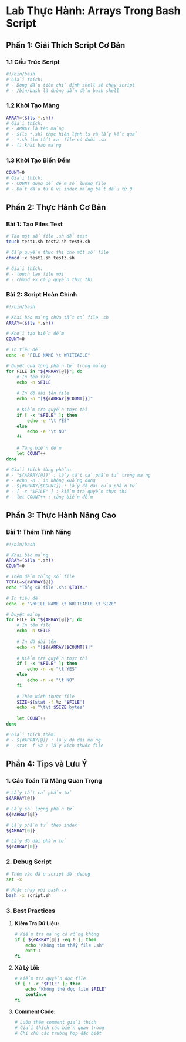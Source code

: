 # Lab Thực Hành: Arrays Trong Bash Script

## Phần 1: Giải Thích Script Cơ Bản

### 1.1 Cấu Trúc Script
```bash
#!/bin/bash
# Giải thích:
# - Dòng đầu tiên chỉ định shell sẽ chạy script
# - /bin/bash là đường dẫn đến bash shell
```

### 1.2 Khởi Tạo Mảng
```bash
ARRAY=($(ls *.sh))
# Giải thích:
# - ARRAY là tên mảng
# - $(ls *.sh) thực hiện lệnh ls và lấy kết quả
# - *.sh tìm tất cả file có đuôi .sh
# - () khai báo mảng
```

### 1.3 Khởi Tạo Biến Đếm
```bash
COUNT=0
# Giải thích:
# - COUNT dùng để đếm số lượng file
# - Bắt đầu từ 0 vì index mảng bắt đầu từ 0
```

## Phần 2: Thực Hành Cơ Bản

### Bài 1: Tạo Files Test
```bash
# Tạo một số file .sh để test
touch test1.sh test2.sh test3.sh

# Cấp quyền thực thi cho một số file
chmod +x test1.sh test3.sh

# Giải thích:
# - touch tạo file mới
# - chmod +x cấp quyền thực thi
```

### Bài 2: Script Hoàn Chỉnh
```bash
#!/bin/bash

# Khai báo mảng chứa tất cả file .sh
ARRAY=($(ls *.sh))

# Khởi tạo biến đếm
COUNT=0

# In tiêu đề
echo -e "FILE NAME \t WRITEABLE"

# Duyệt qua từng phần tử trong mảng
for FILE in "${ARRAY[@]}"; do
    # In tên file
    echo -n $FILE
    
    # In độ dài tên file
    echo -n "[${#ARRAY[$COUNT]}]"
    
    # Kiểm tra quyền thực thi
    if [ -x "$FILE" ]; then
        echo -e "\t YES"
    else
        echo -e "\t NO"
    fi
    
    # Tăng biến đếm
    let COUNT++
done

# Giải thích từng phần:
# - "${ARRAY[@]}" : lấy tất cả phần tử trong mảng
# - echo -n : in không xuống dòng
# - ${#ARRAY[$COUNT]} : lấy độ dài của phần tử
# - [ -x "$FILE" ] : kiểm tra quyền thực thi
# - let COUNT++ : tăng biến đếm
```

## Phần 3: Thực Hành Nâng Cao

### Bài 1: Thêm Tính Năng
```bash
#!/bin/bash

# Khai báo mảng
ARRAY=($(ls *.sh))
COUNT=0

# Thêm đếm tổng số file
TOTAL=${#ARRAY[@]}
echo "Tổng số file .sh: $TOTAL"

# In tiêu đề
echo -e "\nFILE NAME \t WRITEABLE \t SIZE"

# Duyệt mảng
for FILE in "${ARRAY[@]}"; do
    # In tên file
    echo -n $FILE
    
    # In độ dài tên
    echo -n "[${#ARRAY[$COUNT]}]"
    
    # Kiểm tra quyền thực thi
    if [ -x "$FILE" ]; then
        echo -n -e "\t YES"
    else
        echo -n -e "\t NO"
    fi
    
    # Thêm kích thước file
    SIZE=$(stat -f %z "$FILE")
    echo -e "\t\t $SIZE bytes"
    
    let COUNT++
done

# Giải thích thêm:
# - ${#ARRAY[@]} : lấy độ dài mảng
# - stat -f %z : lấy kích thước file
```

## Phần 4: Tips và Lưu Ý

### 1. Các Toán Tử Mảng Quan Trọng
```bash
# Lấy tất cả phần tử
${ARRAY[@]}

# Lấy số lượng phần tử
${#ARRAY[@]}

# Lấy phần tử theo index
${ARRAY[0]}

# Lấy độ dài phần tử
${#ARRAY[0]}
```

### 2. Debug Script
```bash
# Thêm vào đầu script để debug
set -x

# Hoặc chạy với bash -x
bash -x script.sh
```

### 3. Best Practices
1. **Kiểm Tra Dữ Liệu:**
   ```bash
   # Kiểm tra mảng có rỗng không
   if [ ${#ARRAY[@]} -eq 0 ]; then
       echo "Không tìm thấy file .sh"
       exit 1
   fi
   ```

2. **Xử Lý Lỗi:**
   ```bash
   # Kiểm tra quyền đọc file
   if [ ! -r "$FILE" ]; then
       echo "Không thể đọc file $FILE"
       continue
   fi
   ```

3. **Comment Code:**
   ```bash
   # Luôn thêm comment giải thích
   # Giải thích các biến quan trọng
   # Ghi chú các trường hợp đặc biệt
   ```

